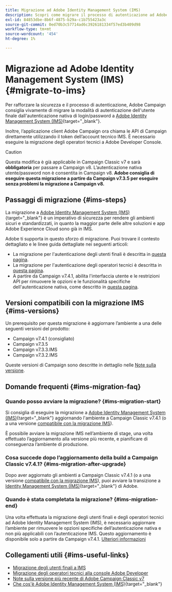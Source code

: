 ```yaml
---
title: Migrazione ad Adobe Identity Management System (IMS)
description: Scopri come migrare il processo di autenticazione ad Adobe Identity Management System (IMS)
exl-id: 84853dbe-8b6f-4875-b29a-c1b755423a3c
source-git-commit: 0ed70b3c57714ad6c3926181334f57ed3b409d98
workflow-type: tm+mt
source-wordcount: '454'
ht-degree: 1%

---
```


# Migrazione ad Adobe Identity Management System (IMS) {#migrate-to-ims}

Per rafforzare la sicurezza e il processo di autenticazione, Adobe Campaign consiglia vivamente di migrare la modalità di autenticazione dell&#39;utente finale dall&#39;autenticazione nativa di login/password a [Adobe Identity Management System (IMS)](https://helpx.adobe.com/it/enterprise/using/users.html){target="_blank"}.

Inoltre, l’applicazione client Adobe Campaign ora chiama le API di Campaign direttamente utilizzando il token dell’account tecnico IMS. È necessario eseguire la migrazione degli operatori tecnici a Adobe Developer Console.

>[!CAUTION]
>
>Questa modifica è già applicabile in Campaign Classic v7 e sarà **obbligatoria** per passare a Campaign v8. L’autenticazione nativa utente/password non è consentita in Campaign v8. **Adobe consiglia di eseguire questa migrazione a partire da Campaign v7.3.5 per eseguire senza problemi la migrazione a Campaign v8.**
>

## Passaggi di migrazione {#ims-steps}

La migrazione a [Adobe Identity Management System (IMS)](https://helpx.adobe.com/it/enterprise/using/users.html){target="_blank"} è un imperativo di sicurezza per rendere gli ambienti sicuri e standardizzati, in quanto la maggior parte delle altre soluzioni e app Adobe Experience Cloud sono già in IMS.

Adobe ti supporta in questo sforzo di migrazione. Puoi trovare il contesto dettagliato e le linee guida dettagliate nei seguenti articoli:

* La migrazione per l&#39;autenticazione degli utenti finali è descritta in [questa pagina](migrate-users-to-ims.md).
* La migrazione per l&#39;autenticazione degli operatori tecnici è descritta in [questa pagina](ims-migration.md).
* A partire da Campaign v7.4.1, abilita l&#39;interfaccia utente e le restrizioni API per rimuovere le opzioni e le funzionalità specifiche dell&#39;autenticazione nativa, come descritto in [questa pagina](impact-ims-migration.md).


## Versioni compatibili con la migrazione IMS {#ims-versions}

Un prerequisito per questa migrazione è aggiornare l’ambiente a una delle seguenti versioni del prodotto:

* Campaign v7.4.1 (consigliato)
* Campaign v7.3.5
* Campaign v7.3.3.IMS
* Campaign v7.3.2.IMS

Queste versioni di Campaign sono descritte in dettaglio nelle [Note sulla versione](../../rn/using/latest-release.md).

## Domande frequenti {#ims-migration-faq}

### Quando posso avviare la migrazione? {#ims-migration-start}

Si consiglia di eseguire la migrazione a [Adobe Identity Management System (IMS)](https://helpx.adobe.com/it/enterprise/using/users.html){target="_blank"} aggiornando l&#39;ambiente a Campaign Classic v7.4.1 (o a una versione [compatibile con la migrazione IMS](#ims-versions)).

È possibile avviare la migrazione IMS nell’ambiente di stage, una volta effettuato l’aggiornamento alla versione più recente, e pianificare di conseguenza l’ambiente di produzione.

### Cosa succede dopo l’aggiornamento della build a Campaign Classic v7.4.1? {#ims-migration-after-upgrade}

Dopo aver aggiornato gli ambienti a Campaign Classic v7.4.1 (o a una versione [compatibile con la migrazione IMS](#ims-versions)), puoi avviare la transizione a [Identity Management System (IMS)](https://helpx.adobe.com/it/enterprise/using/users.html){target="_blank"} di Adobe.

### Quando è stata completata la migrazione? {#ims-migration-end}

Una volta effettuata la migrazione degli utenti finali e degli operatori tecnici ad Adobe Identity Management System (IMS), è necessario aggiornare l’ambiente per rimuovere le opzioni specifiche dell’autenticazione nativa e non più applicabili con l’autenticazione IMS. Questo aggiornamento è disponibile solo a partire da Campaign v7.4.1. [Ulteriori informazioni](impact-ims-migration.md)



## Collegamenti utili {#ims-useful-links}

* [Migrazione degli utenti finali a IMS](migrate-users-to-ims.md)
* [Migrazione degli operatori tecnici alla console Adobe Developer](ims-migration.md)
* [Note sulla versione più recente di Adobe Campaign Classic v7](../../rn/using/latest-release.md)
* [Che cos&#39;è Adobe Identity Management System (IMS)](https://helpx.adobe.com/it/enterprise/using/users.html){target="_blank"}
